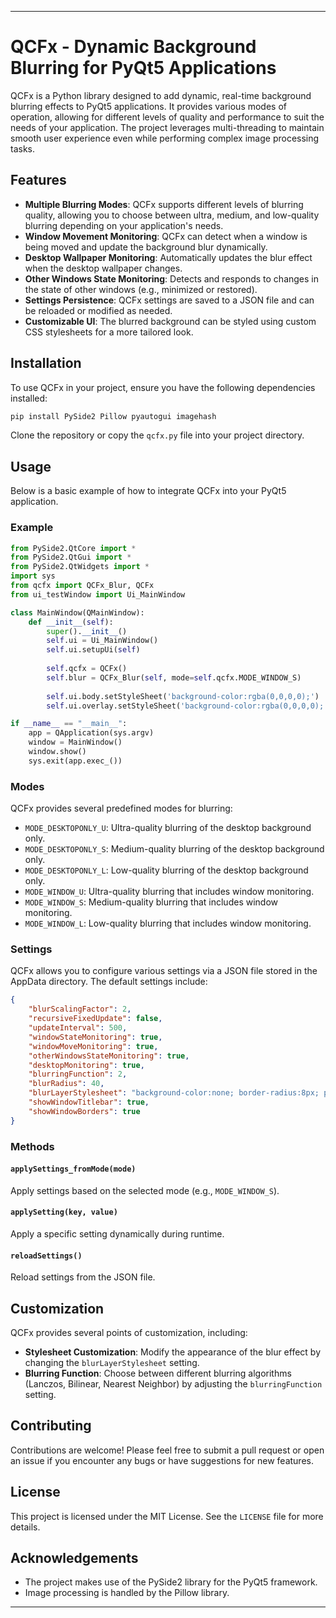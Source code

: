 
---

# QCFx - Dynamic Background Blurring for PyQt5 Applications

QCFx is a Python library designed to add dynamic, real-time background blurring effects to PyQt5 applications. It provides various modes of operation, allowing for different levels of quality and performance to suit the needs of your application. The project leverages multi-threading to maintain smooth user experience even while performing complex image processing tasks.

## Features

- **Multiple Blurring Modes**: QCFx supports different levels of blurring quality, allowing you to choose between ultra, medium, and low-quality blurring depending on your application's needs.
- **Window Movement Monitoring**: QCFx can detect when a window is being moved and update the background blur dynamically.
- **Desktop Wallpaper Monitoring**: Automatically updates the blur effect when the desktop wallpaper changes.
- **Other Windows State Monitoring**: Detects and responds to changes in the state of other windows (e.g., minimized or restored).
- **Settings Persistence**: QCFx settings are saved to a JSON file and can be reloaded or modified as needed.
- **Customizable UI**: The blurred background can be styled using custom CSS stylesheets for a more tailored look.

## Installation

To use QCFx in your project, ensure you have the following dependencies installed:

```bash
pip install PySide2 Pillow pyautogui imagehash
```

Clone the repository or copy the `qcfx.py` file into your project directory.

## Usage

Below is a basic example of how to integrate QCFx into your PyQt5 application.

### Example

```python
from PySide2.QtCore import *
from PySide2.QtGui import *
from PySide2.QtWidgets import *
import sys
from qcfx import QCFx_Blur, QCFx
from ui_testWindow import Ui_MainWindow

class MainWindow(QMainWindow):
    def __init__(self):
        super().__init__()
        self.ui = Ui_MainWindow()
        self.ui.setupUi(self)
        
        self.qcfx = QCFx()
        self.blur = QCFx_Blur(self, mode=self.qcfx.MODE_WINDOW_S)
        
        self.ui.body.setStyleSheet('background-color:rgba(0,0,0,0);')
        self.ui.overlay.setStyleSheet('background-color:rgba(0,0,0,0);')

if __name__ == "__main__":
    app = QApplication(sys.argv)
    window = MainWindow()
    window.show()
    sys.exit(app.exec_())
```

### Modes

QCFx provides several predefined modes for blurring:

- `MODE_DESKTOPONLY_U`: Ultra-quality blurring of the desktop background only.
- `MODE_DESKTOPONLY_S`: Medium-quality blurring of the desktop background only.
- `MODE_DESKTOPONLY_L`: Low-quality blurring of the desktop background only.
- `MODE_WINDOW_U`: Ultra-quality blurring that includes window monitoring.
- `MODE_WINDOW_S`: Medium-quality blurring that includes window monitoring.
- `MODE_WINDOW_L`: Low-quality blurring that includes window monitoring.

### Settings

QCFx allows you to configure various settings via a JSON file stored in the AppData directory. The default settings include:

```json
{
    "blurScalingFactor": 2,
    "recursiveFixedUpdate": false,
    "updateInterval": 500,
    "windowStateMonitoring": true,
    "windowMoveMonitoring": true,
    "otherWindowsStateMonitoring": true,
    "desktopMonitoring": true,
    "blurringFunction": 2,
    "blurRadius": 40,
    "blurLayerStylesheet": "background-color:none; border-radius:8px; padding:2px;",
    "showWindowTitlebar": true,
    "showWindowBorders": true
}
```

### Methods

#### `applySettings_fromMode(mode)`
Apply settings based on the selected mode (e.g., `MODE_WINDOW_S`).

#### `applySetting(key, value)`
Apply a specific setting dynamically during runtime.

#### `reloadSettings()`
Reload settings from the JSON file.

## Customization

QCFx provides several points of customization, including:

- **Stylesheet Customization**: Modify the appearance of the blur effect by changing the `blurLayerStylesheet` setting.
- **Blurring Function**: Choose between different blurring algorithms (Lanczos, Bilinear, Nearest Neighbor) by adjusting the `blurringFunction` setting.

## Contributing

Contributions are welcome! Please feel free to submit a pull request or open an issue if you encounter any bugs or have suggestions for new features.

## License

This project is licensed under the MIT License. See the `LICENSE` file for more details.

## Acknowledgements

- The project makes use of the PySide2 library for the PyQt5 framework.
- Image processing is handled by the Pillow library.

---
